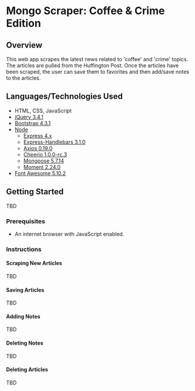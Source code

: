 # Mongo Scraper: Coffee & Crime Edition

## Overview
This web app scrapes the latest news related to 'coffee' and 'crime' topics. The articles are pulled from the Huffington Post. Once the articles have been scraped, the user can save them to favorites and then add/save notes to the articles.

## Languages/Technologies Used
- HTML, CSS, JavaScript
- [jQuery 3.4.1](http://code.jquery.com/)
- [Bootstrap 4.3.1](https://getbootstrap.com/docs/4.3)
- [Node](https://nodejs.org/en/docs/)
    - [Express 4.x](https://expressjs.com/en/4x/api.html)
    - [Express-Handlebars 3.1.0](https://www.npmjs.com/package/express-handlebars)
    - [Axios 0.19.0](https://www.npmjs.com/package/axios)
    - [Cheerio 1.0.0-rc.3](https://cheerio.js.org/)
    - [Mongoose 5.7.14](https://mongoosejs.com/docs/guide.html)
    - [Moment 2.24.0](https://momentjs.com/docs/)
- [Font Awesome 5.10.2](https://fontawesome.com/how-to-use/on-the-web/referencing-icons/basic-use)

## Getting Started
TBD

### Prerequisites
- An internet browser with JavaScript enabled.

### Instructions
#### Scraping New Articles
TBD

#### Saving Articles
TBD

#### Adding Notes
TBD

#### Deleting Notes
TBD

#### Deleting Articles
TBD